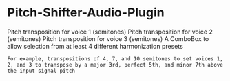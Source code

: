 # Pitch-Shifter-Audio-Plugin
Pitch transposition for voice 1 (semitones)
Pitch transposition for voice 2 (semitones)
Pitch transposition for voice 3 (semitones)
A ComboBox to allow selection from at least 4 different harmonization presets

    For example, transpositions of 4, 7, and 10 semitones to set voices 1, 2, and 3 to transpose by a major 3rd, perfect 5th, and minor 7th above the input signal pitch

